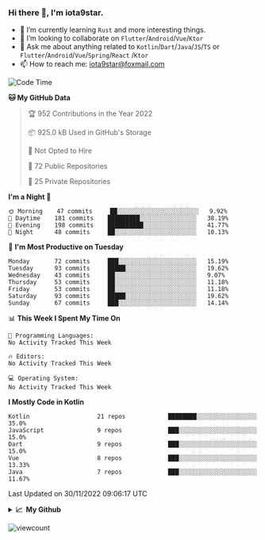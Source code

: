 ### Hi there 👋, I'm iota9star.

- 🌱 I’m currently learning `Rust` and more interesting things.
- 👯 I’m looking to collaborate on `Flutter`/`Android`/`Vue`/`Ktor`
- 💬 Ask me about anything related to `Kotlin`/`Dart`/`Java`/`JS`/`TS` or `Flutter`/`Android`/`Vue`/`Spring`/`React`
  /`Ktor`
- 📫 How to reach me: [iota9star@foxmail.com](iota9star@foxmail.com)



<!--START_SECTION:waka-->
![Code Time](http://img.shields.io/badge/Code%20Time-3%2C090%20hrs%2054%20mins-blue)

**🐱 My GitHub Data** 

> 🏆 952 Contributions in the Year 2022
 > 
> 📦 925.0 kB Used in GitHub's Storage 
 > 
> 🚫 Not Opted to Hire
 > 
> 📜 72 Public Repositories 
 > 
> 🔑 25 Private Repositories  
 > 
**I'm a Night 🦉** 

```text
🌞 Morning    47 commits     ██░░░░░░░░░░░░░░░░░░░░░░░   9.92% 
🌆 Daytime    181 commits    █████████░░░░░░░░░░░░░░░░   38.19% 
🌃 Evening    198 commits    ██████████░░░░░░░░░░░░░░░   41.77% 
🌙 Night      48 commits     ██░░░░░░░░░░░░░░░░░░░░░░░   10.13%

```
📅 **I'm Most Productive on Tuesday** 

```text
Monday       72 commits     ███░░░░░░░░░░░░░░░░░░░░░░   15.19% 
Tuesday      93 commits     █████░░░░░░░░░░░░░░░░░░░░   19.62% 
Wednesday    43 commits     ██░░░░░░░░░░░░░░░░░░░░░░░   9.07% 
Thursday     53 commits     ██░░░░░░░░░░░░░░░░░░░░░░░   11.18% 
Friday       53 commits     ██░░░░░░░░░░░░░░░░░░░░░░░   11.18% 
Saturday     93 commits     █████░░░░░░░░░░░░░░░░░░░░   19.62% 
Sunday       67 commits     ███░░░░░░░░░░░░░░░░░░░░░░   14.14%

```


📊 **This Week I Spent My Time On** 

```text
💬 Programming Languages: 
No Activity Tracked This Week

🔥 Editors: 
No Activity Tracked This Week

💻 Operating System: 
No Activity Tracked This Week

```

**I Mostly Code in Kotlin** 

```text
Kotlin                   21 repos            ████████░░░░░░░░░░░░░░░░░   35.0% 
JavaScript               9 repos             ███░░░░░░░░░░░░░░░░░░░░░░   15.0% 
Dart                     9 repos             ███░░░░░░░░░░░░░░░░░░░░░░   15.0% 
Vue                      8 repos             ███░░░░░░░░░░░░░░░░░░░░░░   13.33% 
Java                     7 repos             ███░░░░░░░░░░░░░░░░░░░░░░   11.67%

```



 Last Updated on 30/11/2022 09:06:17 UTC
<!--END_SECTION:waka-->

<details>
  <summary><b>📈&nbsp;&nbsp;My Github</b></summary>
  <br>
  <img src='https://github-profile-trophy.vercel.app/?username=iota9star'>
  <img src='https://bad-apple-github-readme.vercel.app/api?show_bg=1&username=iota9star&hide_title=true'>
  <img src='http://cr-skills-chart-widget.azurewebsites.net/api/api?username=iota9star'>
</details>


![viewcount](https://count.getloli.com/get/@iota9star?theme=rule34)

